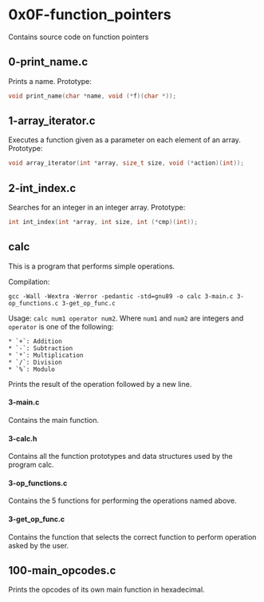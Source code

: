 # 0x0F-function_pointers
Contains source code on function pointers

## 0-print_name.c
Prints a name.
Prototype:
```C
void print_name(char *name, void (*f)(char *));
```

## 1-array_iterator.c
Executes a function given as a parameter on each element of an array.
Prototype:
```C
void array_iterator(int *array, size_t size, void (*action)(int));
```

## 2-int_index.c
Searches for an integer in an integer array.
Prototype:
```C
int int_index(int *array, int size, int (*cmp)(int));
```

## calc
This is a program that performs simple operations.

Compilation:
```
gcc -Wall -Wextra -Werror -pedantic -std=gnu89 -o calc 3-main.c 3-op_functions.c 3-get_op_func.c
```
Usage: ```calc num1 operator num2```.
Where `num1` and `num2` are integers and `operator` is one of the following:
```
* `+`: Addition
* `-`: Subtraction
* `*`: Multiplication
* `/`: Division
* `%`: Modulo
```
Prints the result of the operation followed by a new line.

#### 3-main.c
Contains the main function.

#### 3-calc.h
Contains all the function prototypes and data structures used by
the program calc.

#### 3-op_functions.c
Contains the 5 functions for performing the operations named above.

#### 3-get_op_func.c
Contains the function that selects the correct function to perform operation
asked by the user.

## 100-main_opcodes.c
Prints the opcodes of its own main function in hexadecimal.
